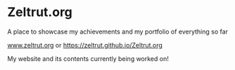 # Zeltrut.org
A place to showcase my achievements and my portfolio of everything so far

www.zeltrut.org
or
https://zeltrut.github.io/Zeltrut.org

My website and its contents currently being worked on!
